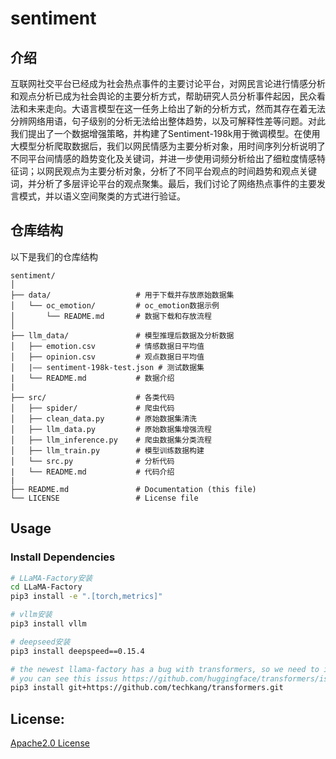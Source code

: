 # sentiment

## 介绍

互联网社交平台已经成为社会热点事件的主要讨论平台，对网民言论进行情感分析和观点分析已成为社会舆论的主要分析方式，帮助研究人员分析事件起因，民众看法和未来走向。大语言模型在这一任务上给出了新的分析方式，然而其存在着无法分辨网络用语，句子级别的分析无法给出整体趋势，以及可解释性差等问题。对此我们提出了一个数据增强策略，并构建了Sentiment-198k用于微调模型。在使用大模型分析爬取数据后，我们以网民情感为主要分析对象，用时间序列分析说明了不同平台间情感的趋势变化及关键词，并进一步使用词频分析给出了细粒度情感特征词；以网民观点为主要分析对象，分析了不同平台观点的时间趋势和观点关键词，并分析了多层评论平台的观点聚集。最后，我们讨论了网络热点事件的主要发言模式，并以语义空间聚类的方式进行验证。

## 仓库结构
以下是我们的仓库结构
```
sentiment/
│
├── data/                   # 用于下载并存放原始数据集
│   └── oc_emotion/         # oc_emotion数据示例
│       └── README.md       # 数据下载和存放流程
│
├── llm_data/               # 模型推理后数据及分析数据
│   ├── emotion.csv         # 情感数据日平均值
│   ├── opinion.csv         # 观点数据日平均值
│   |—— sentiment-198k-test.json # 测试数据集
|   └── README.md           # 数据介绍
|
├── src/                    # 各类代码
│   ├── spider/             # 爬虫代码
│   ├── clean_data.py       # 原始数据集清洗
│   ├── llm_data.py         # 原始数据集增强流程
│   ├── llm_inference.py    # 爬虫数据集分类流程
│   ├── llm_train.py        # 模型训练数据构建
│   └── src.py              # 分析代码
|   └── README.md           # 代码介绍
|
├── README.md               # Documentation (this file)
└── LICENSE                 # License file
```

## Usage
### Install Dependencies
```bash
# LLaMA-Factory安装
cd LLaMA-Factory
pip3 install -e ".[torch,metrics]"

# vllm安装
pip3 install vllm

# deepseed安装
pip3 install deepspeed==0.15.4

# the newest llama-factory has a bug with transformers, so we need to install a custom transformers version,
# you can see this issus https://github.com/huggingface/transformers/issues/34503#issuecomment-2448933790
pip3 install git+https://github.com/techkang/transformers.git
```

## License:
[Apache2.0 License](https://github.com/hotdog-zz/sentiment/blob/main/LICENSE)
